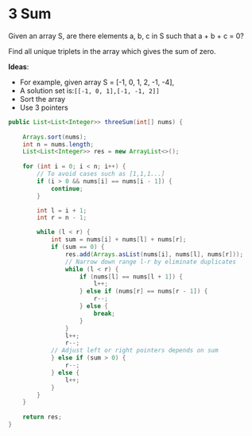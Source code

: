 # 3 Sum

Given an array S, are there elements a, b, c in S such that a + b + c = 0? 

Find all unique triplets in the array which gives the sum of zero.


**Ideas**:
- For example, given array S = [-1, 0, 1, 2, -1, -4],
- A solution set is:`[[-1, 0, 1],[-1, -1, 2]]`
- Sort the array
- Use 3 pointers

```java
public List<List<Integer>> threeSum(int[] nums) {
    
    Arrays.sort(nums);
    int n = nums.length;
    List<List<Integer>> res = new ArrayList<>();
    
    for (int i = 0; i < n; i++) {        
        // To avoid cases such as [1,1,1...]
        if (i > 0 && nums[i] == nums[i - 1]) {
            continue;
        }

        int l = i + 1;
        int r = n - 1;

        while (l < r) {
            int sum = nums[i] + nums[l] + nums[r];
            if (sum == 0) {
                res.add(Arrays.asList(nums[i], nums[l], nums[r]));
                // Narrow down range l-r by eliminate duplicates
                while (l < r) {
                    if (nums[l] == nums[l + 1]) {
                        l++;
                    } else if (nums[r] == nums[r - 1]) {
                        r--;
                    } else {
                        break;
                    }
                }
                l++;
                r--;
            // Adjust left or right pointers depends on sum
            } else if (sum > 0) {
                r--;
            } else {
                l++;
            }
        }
    }
    
    return res;
}
```